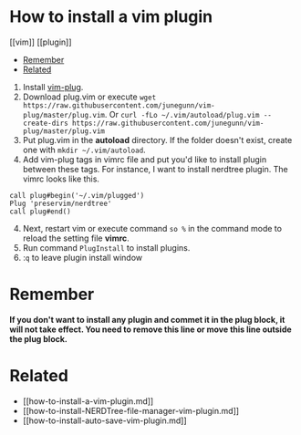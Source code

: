 # How to install a vim plugin
[[vim]] [[plugin]]
<!-- vim-markdown-toc GitLab -->

* [Remember](#remember)
* [Related](#related)

<!-- vim-markdown-toc -->

1. Install [vim-plug](https://github.com/junegunn/vim-plug).
2. Download plug.vim or execute `wget https://raw.githubusercontent.com/junegunn/vim-plug/master/plug.vim`.  Or `curl -fLo ~/.vim/autoload/plug.vim --create-dirs https://raw.githubusercontent.com/junegunn/vim-plug/master/plug.vim`
2. Put plug.vim in the **autoload** directory. If the folder doesn't exist, create one with `mkdir ~/.vim/autoload`.
3. Add vim-plug tags in vimrc file and put you'd like to install plugin between these tags. For instance, I want to install nerdtree plugin. The vimrc looks like this.
```
call plug#begin('~/.vim/plugged')
Plug 'preservim/nerdtree'
call plug#end()
```
4. Next, restart vim or execute command `so %` in the command mode to reload the setting file **vimrc**.
5. Run command `PlugInstall` to install plugins.
5. :`q` to leave plugin install window

# Remember
**If you don't want to install any plugin and commet it in the plug block, it will not take effect. You need to remove this line or move this line outside the plug block.**

# Related
- [[how-to-install-a-vim-plugin.md]]
- [[how-to-install-NERDTree-file-manager-vim-plugin.md]]
- [[how-to-install-auto-save-vim-plugin.md]]
